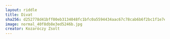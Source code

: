 ```yaml
---
layout: riddle
title: Divat
sha256: d252778d41bff00eb3134048fc1bfc0a5594434aac67c78cab6b6f2bc1f1e7e2
image: normal_40f8db8e3ed5246b.jpg
creator: Kozaróczy Zsolt
---
```

